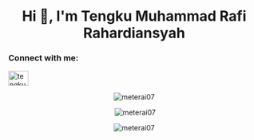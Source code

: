 <h1 align="center">Hi 👋, I'm Tengku Muhammad Rafi Rahardiansyah</h1>
<h3 align="left">Connect with me:</h3>
<p align="left">
<a href="https://linkedin.com/in/tengku-muhammad-rafi-rahardiansyah-6445881b3" target="blank"><img align="center" src="https://raw.githubusercontent.com/rahuldkjain/github-profile-readme-generator/master/src/images/icons/Social/linked-in-alt.svg" alt="tengku-muhammad-rafi-rahardiansyah-6445881b3" height="30" width="40" /></a>
</p>

<p align="center"><img src="https://github-readme-stats.vercel.app/api/top-langs?username=meterai07&show_icons=true&theme=dark&locale=en&layout=compact" alt="meterai07" /></p>
    
<p align="center">&nbsp;<img src="https://github-readme-stats.vercel.app/api?username=meterai07&show_icons=true&theme=dark&locale=en" alt="meterai07" /></p>
    
<p align="center"><img src="https://github-readme-streak-stats.herokuapp.com/?user=meterai07&theme=dark" alt="meterai07" /></p>
